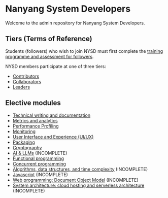 # Nanyang System Developers

Welcome to the admin repository for Nanyang System Developers.

## Tiers (Terms of Reference)

Students (followers) who wish to join NYSD must first complete the [training programme and assessment for followers](./followers).

NYSD members participate at one of three tiers:
- [Contributors](./contributors)
- [Collaborators](./collaborators)
- [Leaders](./leaders)

## Elective modules

- [Technical writing and documentation](electives/technical-writing-documentation.md)
- [Metrics and analytics](electives/metrics-analytics.md)
- [Performance Profiling](electives/performance-profiling.md)
- [Monitoring](electives/monitoring-and-logging.md)
- [User Interface and Experience (UI/UX)](electives/ui-ux.md)
- [Packaging](electives/packaging.md)
- [Cryptography](electives/cryptography.md)
- [AI & LLMs](electives/ai-and-llms.md) (INCOMPLETE)
- [Functional programming](electives/functional-programming.md)
- [Concurrent programming](electives/concurrent-programming.md)
- [Algorithms, data structures, and time complexity](electives/algorithms-data-structures-time-complexity.md) (INCOMPLETE)
- [Javascript](electives/javascript.md) (INCOMPLETE)
- [Web programming: Document Object Model](electives/web-programming-dom.md) (INCOMPLETE)
- [System architecture: cloud hosting and serverless architecture](electives/system-architecture-cloud-serverless.md) (INCOMPLETE)
